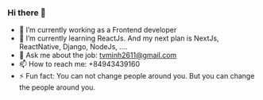 ### Hi there 👋

- 🔭 I’m currently working as a Frontend developer
- 🌱 I’m currently learning ReactJs. And my next plan is NextJs, ReactNative, Django, NodeJs, ....
- 💬 Ask me about the job: tvminh2611@gmail.com
- 📫 How to reach me: +84943439160
- ⚡ Fun fact: You can not change people around you. But you can change the people around you.

